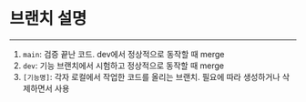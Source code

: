 # 브랜치 설명
---
1. `main`: 검증 끝난 코드. dev에서 정상적으로 동작할 때 merge
2. `dev`: 기능 브랜치에서 시험하고 정상적으로 동작할 때 merge
3. `[기능명]`: 각자 로컬에서 작업한 코드를 올리는 브랜치. 필요에 따라 생성하거나 삭제하면서 사용
